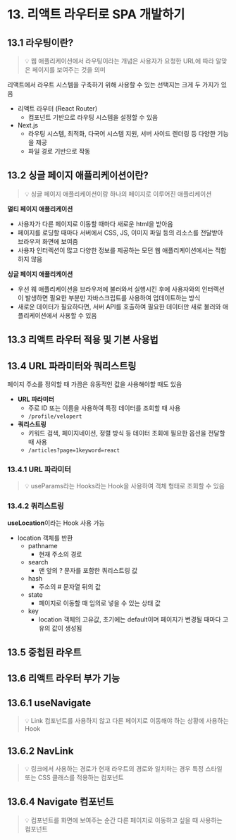 # 13. 리액트 라우터로 SPA 개발하기

## 13.1 라우팅이란?

> 💡 웹 애플리케이션에서 라우팅이라는 개념은 사용자가 요청한 URL에 따라 알맞은 페이지를 보여주는 것을 의미

리액트에서 라우트 시스템을 구축하기 위해 사용할 수 있는 선택지는 크게 두 가지가 있음

- 리액트 라우터 (React Router)
  - 컴포넌트 기반으로 라우팅 시스템을 설정할 수 있음
- Next.js
  - 라우팅 시스템, 최적화, 다국어 시스템 지원, 서버 사이드 렌더링 등 다양한 기능을 제공
  - 파일 경로 기반으로 작동

## 13.2 싱글 페이지 애플리케이션이란?

> 💡 싱글 페이지 애플리케이션이랑 하나의 페이지로 이루어진 애플리케이션

**멀티 페이지 애플리케이션**

- 사용자가 다른 페이지로 이동할 때마다 새로운 html을 받아옴
- 페이지를 로딩할 때마다 서버에서 CSS, JS, 이미지 파일 등의 리소스를 전달받아 브라우저 화면에 보여줌
- 사용자 인터렉션이 많고 다양한 정보를 제공하는 모던 웹 애플리케이션에서는 적합하지 않음

**싱글 페이지 애플리케이션**

- 우선 웨 애플리케이션을 브라우저에 불러와서 실행시킨 후에 사용자와의 인터렉션이 발생하면 필요한 부분만 자바스크립트를 사용하여 업데이트하는 방식
- 새로운 데이터가 필요하다면, 서버 API를 호출하여 필요한 데이터만 새로 불러와 애플리케이션에서 사용할 수 있음

## 13.3 리액트 라우터 적용 및 기본 사용법

## 13.4 URL 파라미터와 쿼리스트링

페이지 주소를 정의할 때 가끔은 유동적인 값을 사용해야할 때도 있음

- **URL 파라미터**
  - 주로 ID 또는 이름을 사용하여 특정 데이터를 조회할 때 사용
  - `/profile/velopert`
- **쿼리스트링**
  - 키워드 검색, 페이지네이션, 정렬 방식 등 데이터 조회에 필요한 옵션을 전달할 때 사용
  - `/articles?page=1keyword=react`

### 13.4.1 URL 파라미터

> 💡 useParams라는 Hooks라는 Hook을 사용하여 객체 형태로 조회할 수 있음

### 13.4.2 쿼리스트링

**useLocation**이라는 Hook 사용 가능

- location 객체를 반환
  - pathname
    - 현재 주소의 경로
  - search
    - 맨 앞의 ? 문자를 포함한 쿼리스트링 값
  - hash
    - 주소의 # 문자열 뒤의 값
  - state
    - 페이지로 이동할 때 임의로 넣을 수 있는 상태 값
  - key
    - location 객체의 고유값, 초기에는 default이며 페이지가 변경될 때마다 고유의 값이 생성됨

## 13.5 중첩된 라우트

## 13.6 리액트 라우터 부가 기능

## 13.6.1 useNavigate

> 💡 Link 컴포넌트를 사용하지 않고 다른 페이지로 이동해야 하는 상황에 사용하는 Hook

## 13.6.2 NavLink

> 💡 링크에서 사용하는 경로가 현재 라우트의 경로와 일치하는 경우 특정 스타일 또는 CSS 클래스를 적용하는 컴포넌트

## 13.6.4 Navigate 컴포넌트

> 💡 컴포넌트를 화면에 보여주는 순간 다른 페이지로 이동하고 싶을 때 사용하는 컴포넌트
